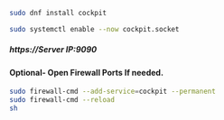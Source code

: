 ```sh
sudo dnf install cockpit
```
```sh
sudo systemctl enable --now cockpit.socket
```
##### https://Server IP:9090



#### Optional- Open Firewall Ports If needed.
```sh
sudo firewall-cmd --add-service=cockpit --permanent
sudo firewall-cmd --reload
sh
